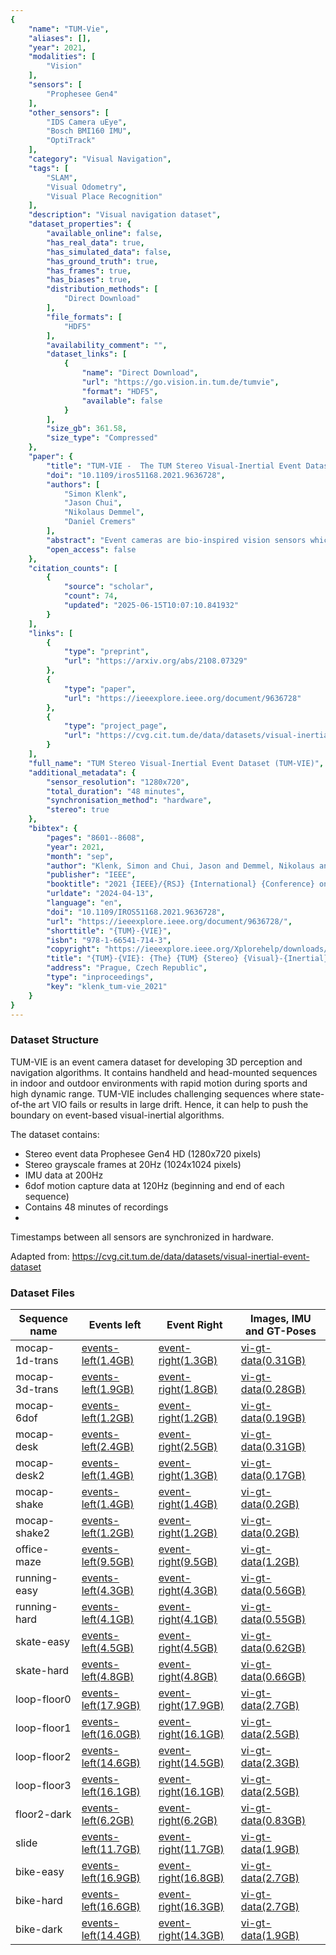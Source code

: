 ```yaml
---
{
    "name": "TUM-Vie",
    "aliases": [],
    "year": 2021,
    "modalities": [
        "Vision"
    ],
    "sensors": [
        "Prophesee Gen4"
    ],
    "other_sensors": [
        "IDS Camera uEye",
        "Bosch BMI160 IMU",
        "OptiTrack"
    ],
    "category": "Visual Navigation",
    "tags": [
        "SLAM",
        "Visual Odometry",
        "Visual Place Recognition"
    ],
    "description": "Visual navigation dataset",
    "dataset_properties": {
        "available_online": false,
        "has_real_data": true,
        "has_simulated_data": false,
        "has_ground_truth": true,
        "has_frames": true,
        "has_biases": true,
        "distribution_methods": [
            "Direct Download"
        ],
        "file_formats": [
            "HDF5"
        ],
        "availability_comment": "",
        "dataset_links": [
            {
                "name": "Direct Download",
                "url": "https://go.vision.in.tum.de/tumvie",
                "format": "HDF5",
                "available": false
            }
        ],
        "size_gb": 361.58,
        "size_type": "Compressed"
    },
    "paper": {
        "title": "TUM-VIE -  The TUM Stereo Visual-Inertial Event Dataset",
        "doi": "10.1109/iros51168.2021.9636728",
        "authors": [
            "Simon Klenk",
            "Jason Chui",
            "Nikolaus Demmel",
            "Daniel Cremers"
        ],
        "abstract": "Event cameras are bio-inspired vision sensors which measure per pixel brightness changes. They offer numerous bene\ufb01ts over traditional, frame-based cameras, including low latency, high dynamic range, high temporal resolution and low power consumption. Thus, these sensors are suited for robotics and virtual reality applications. To foster the development of 3D perception and navigation algorithms with event cameras, we present the TUM-VIE dataset. It consists of a large variety of handheld and head-mounted sequences in indoor and outdoor environments, including rapid motion during sports and high dynamic range scenarios. The dataset contains stereo event data, stereo grayscale frames at 20Hz as well as IMU data at 200Hz. Timestamps between all sensors are synchronized in hardware. The event cameras contain a large sensor of 1280x720 pixels, which is signi\ufb01cantly larger than the sensors used in existing stereo event datasets (at least by a factor of ten). We provide ground truth poses from a motion capture system at 120Hz during the beginning and end of each sequence, which can be used for trajectory evaluation. TUMVIE includes challenging sequences where state-of-the art visual SLAM algorithms either fail or result in large drift. Hence, our dataset can help to push the boundary of future research on event-based visual-inertial perception algorithms.",
        "open_access": false
    },
    "citation_counts": [
        {
            "source": "scholar",
            "count": 74,
            "updated": "2025-06-15T10:07:10.841932"
        }
    ],
    "links": [
        {
            "type": "preprint",
            "url": "https://arxiv.org/abs/2108.07329"
        },
        {
            "type": "paper",
            "url": "https://ieeexplore.ieee.org/document/9636728"
        },
        {
            "type": "project_page",
            "url": "https://cvg.cit.tum.de/data/datasets/visual-inertial-event-dataset"
        }
    ],
    "full_name": "TUM Stereo Visual-Inertial Event Dataset (TUM-VIE)",
    "additional_metadata": {
        "sensor_resolution": "1280x720",
        "total_duration": "48 minutes",
        "synchronisation_method": "hardware",
        "stereo": true
    },
    "bibtex": {
        "pages": "8601--8608",
        "year": 2021,
        "month": "sep",
        "author": "Klenk, Simon and Chui, Jason and Demmel, Nikolaus and Cremers, Daniel",
        "publisher": "IEEE",
        "booktitle": "2021 {IEEE}/{RSJ} {International} {Conference} on {Intelligent} {Robots} and {Systems} ({IROS})",
        "urldate": "2024-04-13",
        "language": "en",
        "doi": "10.1109/IROS51168.2021.9636728",
        "url": "https://ieeexplore.ieee.org/document/9636728/",
        "shorttitle": "{TUM}-{VIE}",
        "isbn": "978-1-66541-714-3",
        "copyright": "https://ieeexplore.ieee.org/Xplorehelp/downloads/license-information/IEEE.html",
        "title": "{TUM}-{VIE}: {The} {TUM} {Stereo} {Visual}-{Inertial} {Event} {Dataset}",
        "address": "Prague, Czech Republic",
        "type": "inproceedings",
        "key": "klenk_tum-vie_2021"
    }
}
---
```


### Dataset Structure

TUM-VIE is an event camera dataset for developing 3D perception and navigation algorithms. It contains handheld and head-mounted sequences in indoor and outdoor environments with rapid motion during sports and high dynamic range. TUM-VIE includes challenging sequences where state-of-the art VIO fails or results in large drift. Hence, it can help to push the boundary on event-based visual-inertial algorithms.

The dataset contains:

- Stereo event data Prophesee Gen4 HD (1280x720 pixels)
- Stereo grayscale frames at 20Hz (1024x1024 pixels)
- IMU data at 200Hz
- 6dof motion capture data at 120Hz (beginning and end of each sequence)
- Contains 48 minutes of recordings
-

Timestamps between all sensors are synchronized in hardware.

Adapted from: https://cvg.cit.tum.de/data/datasets/visual-inertial-event-dataset

### Dataset Files

| **Sequence name** | **Events left**                                                                                         | **Event Right**                                                                                          | **Images, IMU and GT-Poses**                                                                               |
| ----------------- | ------------------------------------------------------------------------------------------------------- | -------------------------------------------------------------------------------------------------------- | ---------------------------------------------------------------------------------------------------------- |
| mocap-1d-trans    | [events-left(1.4GB)](https://tumevent-vi.vision.in.tum.de/mocap-1d-trans/mocap-1d-trans-events_left.h5) | [event-right(1.3GB)](https://tumevent-vi.vision.in.tum.de/mocap-1d-trans/mocap-1d-trans-events_right.h5) | [vi-gt-data(0.31GB)](https://tumevent-vi.vision.in.tum.de/mocap-1d-trans/mocap-1d-trans-vi_gt_data.tar.gz) |
| mocap-3d-trans    | [events-left(1.9GB)](https://tumevent-vi.vision.in.tum.de/mocap-3d-trans/mocap-3d-trans-events_left.h5) | [event-right(1.8GB)](https://tumevent-vi.vision.in.tum.de/mocap-3d-trans/mocap-3d-trans-events_right.h5) | [vi-gt-data(0.28GB)](https://tumevent-vi.vision.in.tum.de/mocap-3d-trans/mocap-3d-trans-vi_gt_data.tar.gz) |
| mocap-6dof        | [events-left(1.2GB)](https://tumevent-vi.vision.in.tum.de/mocap-6dof/mocap-6dof-events_left.h5)         | [event-right(1.2GB)](https://tumevent-vi.vision.in.tum.de/mocap-6dof/mocap-6dof-events_right.h5)         | [vi-gt-data(0.19GB)](https://tumevent-vi.vision.in.tum.de/mocap-6dof/mocap-6dof-vi_gt_data.tar.gz)         |
| mocap-desk        | [events-left(2.4GB)](https://tumevent-vi.vision.in.tum.de/mocap-desk/mocap-desk-events_left.h5)         | [event-right(2.5GB)](https://tumevent-vi.vision.in.tum.de/mocap-desk/mocap-desk-events_right.h5)         | [vi-gt-data(0.31GB)](https://tumevent-vi.vision.in.tum.de/mocap-desk/mocap-desk-vi_gt_data.tar.gz)         |
| mocap-desk2       | [events-left(1.4GB)](https://tumevent-vi.vision.in.tum.de/mocap-desk2/mocap-desk2-events_left.h5)       | [event-right(1.3GB)](https://tumevent-vi.vision.in.tum.de/mocap-desk2/mocap-desk2-events_right.h5)       | [vi-gt-data(0.17GB)](https://tumevent-vi.vision.in.tum.de/mocap-desk2/mocap-desk2-vi_gt_data.tar.gz)       |
| mocap-shake       | [events-left(1.4GB)](https://tumevent-vi.vision.in.tum.de/mocap-shake/mocap-shake-events_left.h5)       | [event-right(1.4GB)](https://tumevent-vi.vision.in.tum.de/mocap-shake/mocap-shake-events_right.h5)       | [vi-gt-data(0.2GB)](https://tumevent-vi.vision.in.tum.de/mocap-shake/mocap-shake-vi_gt_data.tar.gz)        |
| mocap-shake2      | [events-left(1.2GB)](https://tumevent-vi.vision.in.tum.de/mocap-shake2/mocap-shake2-events_left.h5)     | [event-right(1.2GB)](https://tumevent-vi.vision.in.tum.de/mocap-shake2/mocap-shake2-events_right.h5)     | [vi-gt-data(0.2GB)](https://tumevent-vi.vision.in.tum.de/mocap-shake2/mocap-shake2-vi_gt_data.tar.gz)      |
| office-maze       | [events-left(9.5GB)](https://tumevent-vi.vision.in.tum.de/office-maze/office-maze-events_left.h5)       | [event-right(9.5GB)](https://tumevent-vi.vision.in.tum.de/office-maze/office-maze-events_right.h5)       | [vi-gt-data(1.2GB)](https://tumevent-vi.vision.in.tum.de/office-maze/office-maze-vi_gt_data.tar.gz)        |
| running-easy      | [events-left(4.3GB)](https://tumevent-vi.vision.in.tum.de/running-easy/running-easy-events_left.h5)     | [event-right(4.3GB)](https://tumevent-vi.vision.in.tum.de/running-easy/running-easy-events_right.h5)     | [vi-gt-data(0.56GB)](https://tumevent-vi.vision.in.tum.de/running-easy/running-easy-vi_gt_data.tar.gz)     |
| running-hard      | [events-left(4.1GB)](https://tumevent-vi.vision.in.tum.de/running-hard/running-hard-events_left.h5)     | [event-right(4.1GB)](https://tumevent-vi.vision.in.tum.de/running-hard/running-hard-events_right.h5)     | [vi-gt-data(0.55GB)](https://tumevent-vi.vision.in.tum.de/running-hard/running-hard-vi_gt_data.tar.gz)     |
| skate-easy        | [events-left(4.5GB)](https://tumevent-vi.vision.in.tum.de/skate-easy/skate-easy-events_left.h5)         | [event-right(4.5GB)](https://tumevent-vi.vision.in.tum.de/skate-easy/skate-easy-events_right.h5)         | [vi-gt-data(0.62GB)](https://tumevent-vi.vision.in.tum.de/skate-easy/skate-easy-vi_gt_data.tar.gz)         |
| skate-hard        | [events-left(4.8GB)](https://tumevent-vi.vision.in.tum.de/skate-hard/skate-hard-events_left.h5)         | [event-right(4.8GB)](https://tumevent-vi.vision.in.tum.de/skate-hard/skate-hard-events_right.h5)         | [vi-gt-data(0.66GB)](https://tumevent-vi.vision.in.tum.de/skate-hard/skate-hard-vi_gt_data.tar.gz)         |
| loop-floor0       | [events-left(17.9GB)](https://tumevent-vi.vision.in.tum.de/loop-floor0/loop-floor0-events_left.h5)      | [event-right(17.9GB)](https://tumevent-vi.vision.in.tum.de/loop-floor0/loop-floor0-events_right.h5)      | [vi-gt-data(2.7GB)](https://tumevent-vi.vision.in.tum.de/loop-floor0/loop-floor0-vi_gt_data.tar.gz)        |
| loop-floor1       | [events-left(16.0GB)](https://tumevent-vi.vision.in.tum.de/loop-floor1/loop-floor1-events_left.h5)      | [event-right(16.1GB)](https://tumevent-vi.vision.in.tum.de/loop-floor1/loop-floor1-events_right.h5)      | [vi-gt-data(2.5GB)](https://tumevent-vi.vision.in.tum.de/loop-floor1/loop-floor1-vi_gt_data.tar.gz)        |
| loop-floor2       | [events-left(14.6GB)](https://tumevent-vi.vision.in.tum.de/loop-floor2/loop-floor2-events_left.h5)      | [event-right(14.5GB)](https://tumevent-vi.vision.in.tum.de/loop-floor2/loop-floor2-events_right.h5)      | [vi-gt-data(2.3GB)](https://tumevent-vi.vision.in.tum.de/loop-floor2/loop-floor2-vi_gt_data.tar.gz)        |
| loop-floor3       | [events-left(16.1GB)](https://tumevent-vi.vision.in.tum.de/loop-floor3/loop-floor3-events_left.h5)      | [event-right(16.1GB)](https://tumevent-vi.vision.in.tum.de/loop-floor3/loop-floor3-events_right.h5)      | [vi-gt-data(2.5GB)](https://tumevent-vi.vision.in.tum.de/loop-floor3/loop-floor3-vi_gt_data.tar.gz)        |
| floor2-dark       | [events-left(6.2GB)](https://tumevent-vi.vision.in.tum.de/floor2-dark/floor2-dark-events_left.h5)       | [event-right(6.2GB)](https://tumevent-vi.vision.in.tum.de/floor2-dark/floor2-dark-events_right.h5)       | [vi-gt-data(0.83GB)](https://tumevent-vi.vision.in.tum.de/floor2-dark/floor2-dark-vi_gt_data.tar.gz)       |
| slide             | [events-left(11.7GB)](https://tumevent-vi.vision.in.tum.de/slide/slide-events_left.h5)                  | [event-right(11.7GB)](https://tumevent-vi.vision.in.tum.de/slide/slide-events_right.h5)                  | [vi-gt-data(1.9GB)](https://tumevent-vi.vision.in.tum.de/slide/slide-vi_gt_data.tar.gz)                    |
| bike-easy         | [events-left(16.9GB)](https://tumevent-vi.vision.in.tum.de/bike-easy/bike-easy-events_left.h5)          | [event-right(16.8GB)](https://tumevent-vi.vision.in.tum.de/bike-easy/bike-easy-events_right.h5)          | [vi-gt-data(2.7GB)](https://tumevent-vi.vision.in.tum.de/bike-easy/bike-easy-vi_gt_data.tar.gz)            |
| bike-hard         | [events-left(16.6GB)](https://tumevent-vi.vision.in.tum.de/bike-hard/bike-hard-events_left.h5)          | [event-right(16.3GB)](https://tumevent-vi.vision.in.tum.de/bike-hard/bike-hard-events_right.h5)          | [vi-gt-data(2.7GB)](https://tumevent-vi.vision.in.tum.de/bike-hard/bike-hard-vi_gt_data.tar.gz)            |
| bike-dark         | [events-left(14.4GB)](https://tumevent-vi.vision.in.tum.de/bike-night/bike-night-events_left.h5)        | [event-right(14.3GB)](https://tumevent-vi.vision.in.tum.de/bike-night/bike-night-events_right.h5)        | [vi-gt-data(1.9GB)](https://tumevent-vi.vision.in.tum.de/bike-night/bike-night-vi_gt_data.tar.gz)          |
